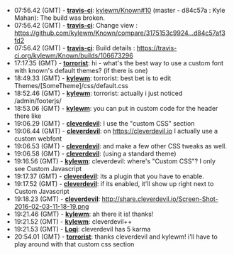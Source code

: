 * <a id="07:56.42">07:56.42 (GMT)</a> - __[travis-ci](https://github.com/travis-ci)__: <a href="https://github.com/kylewm/Known/issues/10">kylewm/Known#10</a> (master - d84c57a : Kyle Mahan): The build was broken.
* <a id="07:56.42">07:56.42 (GMT)</a> - __[travis-ci](https://github.com/travis-ci)__: Change view : https://github.com/kylewm/Known/compare/3175153c9924...d84c57af3fd2
* <a id="07:56.42">07:56.42 (GMT)</a> - __[travis-ci](https://github.com/travis-ci)__: Build details : https://travis-ci.org/kylewm/Known/builds/106673296
* <a id="17:17.35">17:17.35 (GMT)</a> - __[torrorist](https://github.com/torrorist)__: hi - what's the best way to use a custom font with known's default themes? (if there is one)
* <a id="18:49.33">18:49.33 (GMT)</a> - __[kylewm](https://github.com/kylewm)__: torrorist: best bet is to edit Themes/[SomeTheme]/css/default.css
* <a id="18:52.46">18:52.46 (GMT)</a> - __[kylewm](https://github.com/kylewm)__: torrorist: actually i just noticed /admin/footerjs/
* <a id="18:53.06">18:53.06 (GMT)</a> - __[kylewm](https://github.com/kylewm)__: you can put in custom code for the header there like <style>
* <a id="18:53.09">18:53.09 (GMT)</a> - __[kylewm](https://github.com/kylewm)__: body {font-family: Georgia !important;}
* <a id="18:53.11">18:53.11 (GMT)</a> - __[kylewm](https://github.com/kylewm)__: </style>
* <a id="19:06.29">19:06.29 (GMT)</a> - __[cleverdevil](https://github.com/cleverdevil)__: I use the "custom CSS" section
* <a id="19:06.44">19:06.44 (GMT)</a> - __[cleverdevil](https://github.com/cleverdevil)__: on https://cleverdevil.io I actually use a custom webfont
* <a id="19:06.53">19:06.53 (GMT)</a> - __[cleverdevil](https://github.com/cleverdevil)__: and make a few other CSS tweaks as well.
* <a id="19:06.58">19:06.58 (GMT)</a> - __[cleverdevil](https://github.com/cleverdevil)__: (using a standard theme)
* <a id="19:16.56">19:16.56 (GMT)</a> - __[kylewm](https://github.com/kylewm)__: cleverdevil: where's "Custom CSS"? I only see Custom Javascript
* <a id="19:17.37">19:17.37 (GMT)</a> - __[cleverdevil](https://github.com/cleverdevil)__: its a plugin that you have to enable.
* <a id="19:17.52">19:17.52 (GMT)</a> - __[cleverdevil](https://github.com/cleverdevil)__: if its enabled, it'll show up right next to Custom Javascript
* <a id="19:18.23">19:18.23 (GMT)</a> - __[cleverdevil](https://github.com/cleverdevil)__: http://share.cleverdevil.io/Screen-Shot-2016-02-03-11-18-19.png
* <a id="19:21.46">19:21.46 (GMT)</a> - __[kylewm](https://github.com/kylewm)__: ah there it is! thanks!
* <a id="19:21.52">19:21.52 (GMT)</a> - __[kylewm](https://github.com/kylewm)__: cleverdevil++
* <a id="19:21.53">19:21.53 (GMT)</a> - __[Loqi](https://github.com/Loqi)__: cleverdevil has 5 karma
* <a id="20:54.01">20:54.01 (GMT)</a> - __[torrorist](https://github.com/torrorist)__: thanks cleverdevil and kylewm! i'll have to play around with that custom css section
